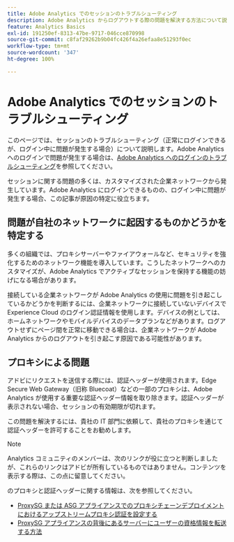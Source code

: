 ```yaml
---
title: Adobe Analytics でのセッションのトラブルシューティング
description: Adobe Analytics からログアウトする際の問題を解決する方法について説明します。
feature: Analytics Basics
exl-id: 191250ef-8313-47be-9717-046cce870998
source-git-commit: c8faf29262b9b04fc426f4a26efaa8e51293f0ec
workflow-type: tm+mt
source-wordcount: '347'
ht-degree: 100%

---
```


# Adobe Analytics でのセッションのトラブルシューティング

このページでは、セッションのトラブルシューティング（正常にログインできるが、ログイン中に問題が発生する場合）について説明します。Adobe Analytics へのログインで問題が発生する場合は、[Adobe Analytics へのログインのトラブルシューティング](troubleshoot-login.md)を参照してください。

セッションに関する問題の多くは、カスタマイズされた企業ネットワークから発生しています。Adobe Analytics にログインできるものの、ログイン中に問題が発生する場合、この記事が原因の特定に役立ちます。

## 問題が自社のネットワークに起因するものかどうかを特定する

多くの組織では、プロキシサーバーやファイアウォールなど、セキュリティを強化するためのネットワーク機能を導入しています。こうしたネットワークへのカスタマイズが、Adobe Analytics でアクティブなセッションを保持する機能の妨げになる場合があります。

接続している企業ネットワークが Adobe Analytics の使用に問題を引き起こしているかどうかを判断するには、企業ネットワークに接続していないデバイスで Experience Cloud のログイン認証情報を使用します。デバイスの例としては、ホームネットワークやモバイルデバイスのデータプランなどがあります。ログアウトせずにページ間を正常に移動できる場合は、企業ネットワークが Adobe Analytics からのログアウトを引き起こす原因である可能性があります。

## プロキシによる問題

アドビにリクエストを送信する際には、認証ヘッダーが使用されます。Edge Secure Web Gateway（旧称 Bluecoat）などの一部のプロキシは、Adobe Analytics が使用する重要な認証ヘッダー情報を取り除きます。認証ヘッダーが表示されない場合、セッションの有効期限が切れます。

この問題を解決するには、貴社の IT 部門に依頼して、貴社のプロキシを通じて認証ヘッダーを許可することをお勧めします。

>[!NOTE]
>
> Analytics コミュニティのメンバーは、次のリンクが役に立つと判断しましたが、これらのリンクはアドビが所有しているものではありません。コンテンツを表示する際は、この点に留意してください。

 のプロキシと認証ヘッダーに関する情報は、次を参照してください。

* [ProxySG または ASG アプライアンスでのプロキシチェーンデプロイメントにおけるアップストリームプロキシ認証を設定する](https://knowledge.broadcom.com/external/article/169255/configure-upstream-proxy-authentication.html)
* [ProxySG アプライアンスの背後にあるサーバーにユーザーの資格情報を転送する方法](https://knowledge.broadcom.com/external/article/165859/how-to-forward-user-credentials-to-a-ser.html)
